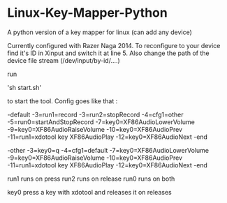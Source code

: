# Linux-Key-Mapper-Python
A python version of a key mapper for linux (can add any device)

Currently configured with Razer Naga 2014.
To reconfigure to your device find it's ID in Xinput and switch it at line 5.
Also change the path of the device file stream (/dev/input/by-id/....)

run

'sh start.sh'

to start the tool.
Config goes like that : 

-default
-3=run1=record
-3=run2=stopRecord
-4=cfg1=other
-5=run0=startAndStopRecord
-7=key0=XF86AudioLowerVolume
-9=key0=XF86AudioRaiseVolume
-10=key0=XF86AudioPrev
-11=run1=xdotool key XF86AudioPlay
-12=key0=XF86AudioNext
-end


-other
-3=key0=q
-4=cfg1=default
-7=key0=XF86AudioLowerVolume
-9=key0=XF86AudioRaiseVolume
-10=key0=XF86AudioPrev
-11=run1=xdotool key XF86AudioPlay
-12=key0=XF86AudioNext
-end

run1 runs on press
run2 runs on release
run0 runs on both

key0 press a key with xdotool and releases it on releases
